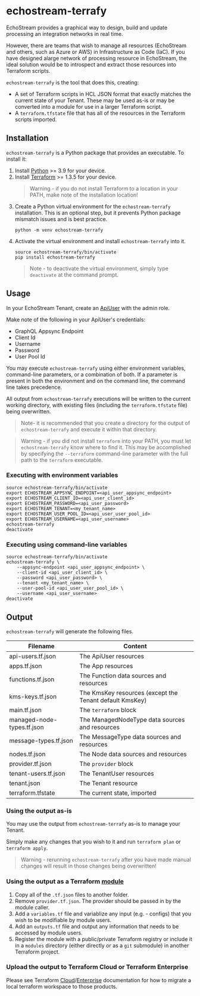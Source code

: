 # echostream-terrafy

EchoStream provides a graphical way to design, build and update processing an integration
networks in real time. 

However, there are teams that wish to manage all resources (EchoStream and others, such as 
Azure or AWS) in Infrastructure as Code (IaC). If you have designed alarge network of 
processing resource in EchoStream, the ideal solution would be to introspect and extract
those resources into Terraform scripts.

`echostream-terrafy` is the tool that does this, creating:

- A set of Terraform scripts in HCL JSON format that exactly matches the current state
of your Tenant. These may be used as-is or may be converted into a module for use in
a larger Terraform script.
- A `terraform.tfstate` file that has all of the resources in the Terraform scripts imported.

## Installation
`echostream-terrafy` is a Python package that provides an executable. To install it:

1. Install [Python](https://www.python.org/downloads/) >= 3.9 for your device.
2. Install [Terraform](https://developer.hashicorp.com/terraform/downloads?ajs_aid=5c90e8ca-c3b8-428a-a881-e7ec9cedebc8&product_intent=terraform) >= 1.3.5 for your device.
    > Warning - if you do not install Terraform to a location in your PATH, make note of the installation location!
3. Create a Python virtual environment for the `echostream-terrafy` installation. This is an optional step, but it prevents Python package mismatch issues and is best practice.
    ```shell
    python -m venv echostream-terrafy
    ```
4. Activate the virtual environment and install `echostream-terrafy` into it.
    ```shell
    source echostream-terrafy/bin/activate
    pip install echostream-terrafy
    ```
    > Note - to deactivate the virtual environment, simply type `deactivate` at the command prompt.

## Usage

In your EchoStream Tenant, create an [ApiUser](https://docs.echo.stream/docs/api-users) with the admin role.

Make note of the following in your ApiUser's credentials:
- GraphQL Appsync Endpoint
- Client Id
- Username
- Password
- User Pool Id

You may execute `echostream-terrafy` using either environment variables, command-line parameters, or a combination of both. If a parameter is present in both the environment and on the command line, the command line takes precedence.

All output from `echostream-terrafy` executions will be written to the current working directory, with existing files (including the `terraform.tfstate` file) being overwritten.

> Note- it is recommended that you create a directory for the output of `echostream-terrafy` and execute it within that directory.

> Warning - if you did not install `terraform` into your PATH, you must let `echostream-terrafy` know where to find it. This may be accomplished by specifying the `--terraform` command-line parameter with the full path to the `terraform` executable.

### Executing with environment variables
```shell
source echostream-terrafy/bin/activate
export ECHOSTREAM_APPSYNC_ENDPOINT=<api_user_appsync_endpoint>
export ECHOSTREAM_CLIENT_ID=<api_user_client_id>
export ECHOSTREAM_PASSWORD=<api_user_password>
export ECHOSTREAM_TENANT=<my_tenant_name>
export ECHOSTREAM_USER_POOL_ID=<api_user_user_pool_id>
export ECHOSTREAM_USERNAME=<api_user_username>
echostream-terrafy
deactivate
```

### Executing using command-line variables
```shell
source echostream-terrafy/bin/activate
echostream-terrafy \
    --appsync-endpoint <api_user_appsync_endpoint> \
    --client-id <api_user_client_id> \
    --password <api_user_password> \
    --tenant <my_tenant_name> \
    --user-pool-id <api_user_user_pool_id> \
    --username <api_user_username>
deactivate
```

## Output
`echostream-terrafy` will generate the following files.

| Filename | Content |
| --- | --- |
| api-users.tf.json | The ApiUser resources |
| apps.tf.json | The App resources |
| functions.tf.json | The Function data sources and resources |
| kms-keys.tf.json | The KmsKey resources (except the Tenant default KmsKey) |
| main.tf.json | The `terraform` block |
| managed-node-types.tf.json | The ManagedNodeType data sources and resources  |
| message-types.tf.json | The MessageType data sources and resources  |
| nodes.tf.json | The Node data sources and resources  |
| provider.tf.json | The `provider` block |
| tenant-users.tf.json | The TenantUser resources |
| tenant.json | The Tenant resource |
| terraform.tfstate | The current state, imported |

### Using the output as-is
You may use the output from `echostream-terrafy` as-is to manage your Tenant.

Simply make any changes that you wish to it and run `terraform plan` or `terraform apply`.

> Warning - rerunning `echostream-terrafy` after you have made manual changes will result in those changes being overwritten!

### Using the output as a Terraform [module](https://developer.hashicorp.com/terraform/language/modules)
1. Copy all of the `.tf.json` files to another folder.
2. Remove `provider.tf.json`. The provider should be passed in by the module caller.
3. Add a `variables.tf` file and variablize any input (e.g. - configs) that you wish to be modifiable by module users.
4. Add an `outputs.tf` file and output any information that needs to be accessed by module users.
5. Register the module with a public/private Terraform registry or include it in a `modules` directory (either directly or as a `git` submodule) in another Terraform project.

### Upload the output to Terraform Cloud or Terraform Enterprise
Please see Terraform [Cloud](https://developer.hashicorp.com/terraform/cloud-docs/migrate)/[Enterprise](https://developer.hashicorp.com/terraform/enterprise/migrate) documentation for how to migrate a local terraform workspace to those products.
